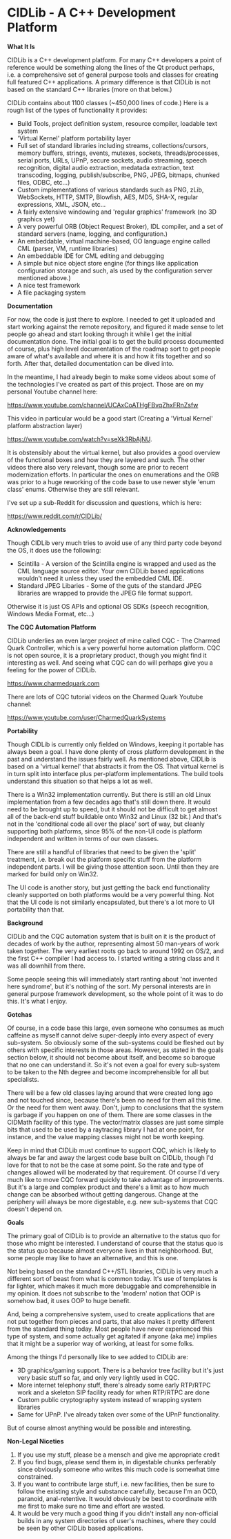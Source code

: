 #  CIDLib - A C++ Development Platform

**What It Is**

CIDLib is a C++ development platform. For many C++ developers a point of reference would be something along the lines of the Qt product perhaps, i.e. a comprehensive set of general purpose tools and classes for creating full featured C++ applications. A primary difference is that CIDLib is not based on the standard C++ libraries (more on that below.)

CIDLib contains about 1100 classes (~450,000 lines of code.) Here is a rough list of the types of functionality it provides:

- Build Tools, project definition system, resource compiler, loadable text system
- 'Virtual Kernel' platform portability layer
- Full set of standard libraries including streams, collections/cursors, memory buffers, strings, events, mutexes, sockets, threads/processes, serial ports, URLs, UPnP, secure sockets, audio streaming, speech recognition, digital audio extraction, medatada extraction, text transcoding, logging, publish/subscribe, PNG, JPEG, bitmaps, chunked files, ODBC, etc...)
- Custom implementations of various standards such as PNG, zLib, WebSockets, HTTP, SMTP, Blowfish, AES, MD5, SHA-X, regular expressions, XML, JSON, etc...
- A fairly extensive windowing and 'regular graphics' framework (no 3D graphics yet)
- A very powerful ORB (Object Request Broker), IDL compiler, and a set of standard servers (name, logging, and configuration.)
- An embeddable, virtual machine-based, OO language engine called CML (parser, VM, runtime libraries)
- An embeddable IDE for CML editing and debugging
- A simple but nice object store engine (for things like application configuration storage and such, als used by the configuration server mentioned above.)
- A nice test framework
- A file packaging system


**Documentation**

For now, the code is just there to explore. I needed to get it uploaded and start working against the remote repository, and figured it made sense to let people go ahead and start looking through it while I get the initial documentation done. The initial goal is to get the build process documented of course, plus high level documentation of the roadmap sort to get people aware of what's available and where it is and how it fits together and so forth. After that, detailed documentation can be dived into.

In the meantime, I had already begin to make some videos about some of the technologies I've created as part of this project. Those are on my personal Youtube channel here:

https://www.youtube.com/channel/UCAxCoATHgFBvqZhxFRnZsfw

This video in particular would be a good start (Creating a 'Virtual Kernel' platform abstraction layer)

https://www.youtube.com/watch?v=seXk3RbAjNU.

It is obstensibly about the virtual kernel, but also provides a good overview of the functional boxes and how they are layered and such. The other videos there also very relevant, though some are prior to recent modernization efforts. In particular the ones on enumerations and the ORB was prior to a huge reworking of the code base to use newer style 'enum class' enums. Otherwise they are still relevant.

I've set up a sub-Reddit for discussion and questions, which is here:

https://www.reddit.com/r/CIDLib/


**Acknowledgements**

Though CIDLib very much tries to avoid use of any third party code beyond the OS, it does use the following:

- Scintilla - A version of the Scintilla engine is wrapped and used as the CML language source editor. Your own CIDLib based applications wouldn't need it unless they used the embedded CML IDE.
- Standard JPEG Libaries - Some of the guts of the standard JPEG libraries are wrapped to provide the JPEG file format support.

Otherwise it is just OS APIs and optional OS SDKs (speech recognition, Windows Media Format, etc...)


**The CQC Automation Platform**

CIDLib underlies an even larger project of mine called CQC - The Charmed Quark Controller, which is a very powerful home automation platform. CQC is not open source, it is a proprietary product, though you might find it interesting as well. And seeing what CQC can do will perhaps give you a feeling for the power of CIDLib.

https://www.charmedquark.com

There are lots of CQC tutorial videos on the Charmed Quark Youtube channel:

https://www.youtube.com/user/CharmedQuarkSystems


**Portability**

Though CIDLib is currently only fielded on Windows, keeping it portable has always been a goal. I have done plenty of cross platform development in the past and understand the issues fairly well. As mentioned above, CIDLib is based on a 'virtual kernel' that abstracts it from the OS. That virtual kernel is in turn split into interface plus per-platform implementations. The build tools understand this situation so that helps a lot as well.

There is a Win32 implementation currently. But there is still an old Linux implementation from a few decades ago that's still down there. It would need to be brought up to speed, but it should not be difficult to get almost all of the back-end stuff buildable onto Win32 and Linux (32 bit.) And that's not in the 'conditional code all over the place' sort of way, but cleanly supporting both platforms, since 95% of the non-UI code is platform independent and written in terms of our own classes.

There are still a handful of libraries that need to be given the 'split' treatment, i.e. break out the platform specific stuff from the platform independent parts. I will be giving those attention soon. Until then they are marked for build only on Win32.

The UI code is another story, but just getting the back end functionality cleanly supported on both platforms would be a very powerful thing. Not that the UI code is not similarly encapsulated, but there's a lot more to UI portability than that.


**Background**

CIDLib and the CQC automation system that is built on it is the product of decades of work by the author, representing almost 50 man-years of work taken together. The very earliest roots go back to around 1992 on OS/2, and the first C++ compiler I had access to. I started writing a string class and it was all downhill from there.

Some people seeing this will immediately start ranting about 'not invented here syndrome', but it's nothing of the sort. My personal interests are in general purpose framework development, so the whole point of it was to do this. It's what I enjoy.


**Gotchas**

Of course, in a code base this large, even someone who consumes as much caffeine as myself cannot delve super-deeply into every aspect of every sub-system. So obviously some of the sub-systems could be fleshed out by others with specific interests in those areas. However, as stated in the goals section below, it should not become about itself, and become so baroque that no one can understand it. So it's not even a goal for every sub-system to be taken to the Nth degree and become incomprehensible for all but specialists.

There will be a few old classes laying around that were created long ago and not touched since, because there's been no need for them all this time. Or the need for them went away. Don't, jump to conclusions that the system is garbage if you happen on one of them. There are some classes in the CIDMath facility of this type. The vector/matrix classes are just some simple bits that used to be used by a raytracing library I had at one point, for instance, and the value mapping classes might not be worth keeping.

Keep in mind that CIDLib must continue to support CQC, which is likely to always be far and away the largest code base built on CIDLib, though I'd love for that to not be the case at some point. So the rate and type of changes allowed will be moderated by that requirement. Of course I'd very much like to move CQC forward quickly to take advantage of improvements. But it's a large and complex product and there's a limit as to how much change can be absorbed without getting dangerous. Change at the periphery will always be more digestable, e.g. new sub-systems that CQC doesn't depend on.


**Goals**

The primary goal of CIDLib is to provide an alternative to the status quo for those who might be interested. I understand of course that the status quo is the status quo because almost everyone lives in that neighborhood. But, some people may like to have an alternative, and this is one.

Not being based on the standard C++/STL libraries, CIDLib is very much a different sort of beast from what is common today. It's use of templates is far lighter, which makes it much more debuggable and comprehensible in my opinion. It does not subscribe to the 'modern' notion that OOP is somehow bad, it uses OOP to huge benefit.

And, being a comprehensive system, used to create applications that are not put together from pieces and parts, that also makes it pretty different from the standard thing today. Most people have never experienced this type of system, and some actually get agitated if anyone (aka me) implies that it might be a superior way of working, at least for some folks.

Among the things I'd personally like to see added to CIDLib are:

- 3D graphics/gaming support. There is a behavior tree facility but it's just very basic stuff so far, and only very lightly used in CQC.
- More internet telephony stuff, there's already some early RTP/RTPC work and a skeleton SIP facility ready for when RTP/RTPC are done
- Custom public cryptography system instead of wrapping system libraries
- Same for UPnP. I've already taken over some of the UPnP functionality.

But of course almost anything would be possible and interesting.


**Non-Legal Niceties**

1. If you use my stuff, please be a mensch and give me appropriate credit
2. If you find bugs, please send them in, in digestable chunks perferably since obviously someone who writes this much code is somewhat time constrained.
4. If you want to contribute large stuff, i.e. new facilities, then be sure to follow the existing style and substance carefully, because I'm an OCD, paranoid, anal-retentive. It would obviously be best to coordinate with me first to make sure no time and effort are wasted.
5. It would be very much a good thing if you didn't install any non-official builds in any system directories of user's machines, where they could be seen by other CIDLib based applications.
